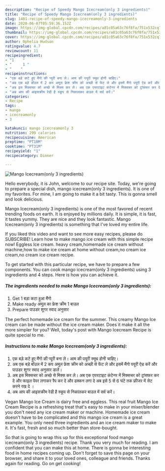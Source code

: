 ```yaml
---
description: "Recipe of Speedy Mango Icecream(only 3 ingredients)"
title: "Recipe of Speedy Mango Icecream(only 3 ingredients)"
slug: 1401-recipe-of-speedy-mango-icecreamonly-3-ingredients
date: 2020-06-07T05:59:36.152Z
image: https://img-global.cpcdn.com/recipes/a81c05a63c76f8fa/751x532cq70/mango-icecreamonly-3-ingredients-recipe-main-photo.jpg
thumbnail: https://img-global.cpcdn.com/recipes/a81c05a63c76f8fa/751x532cq70/mango-icecreamonly-3-ingredients-recipe-main-photo.jpg
cover: https://img-global.cpcdn.com/recipes/a81c05a63c76f8fa/751x532cq70/mango-icecreamonly-3-ingredients-recipe-main-photo.jpg
author: Ophelia Hudson
ratingvalue: 4.7
reviewcount: 11
recipeingredient:
- "1    "
- "     1 "
- "    "
recipeinstructions:
- "एक बड़े कटे हुए मैंगो की प्यूरी बना ले। आम की पयूरी स्मूथ होनी चाहिए।"
- "अब एक बड़े बॉउल में 2 कप अमूल फ्रेश क्रीम को अच्छी से फेंट ले और इसमें मैंगो पयूरी ऐड करें और पाउडर शूगर स्वाद अनुसार डालें।"
- "अब इस मिक्सचर को अच्छे से मिक्स कर ले। अब एक एयरटाइट कंटेनर में मिक्सचर को ट्रांसफर कर दे और फाइल पेपर लगाकर रैप कर दे और ढक्कन लगा दे अब इसे 5 से 6 घंटे तक फ्रीजर में सेट करने रख दे ।"
- "अब आप की आइसक्रीम रेडी है स्कूप से निकालकर बाउल में सर्व करें।"
categories:
- Recipe
tags:
- mango
- icecreamonly
- 3

katakunci: mango icecreamonly 3 
nutrition: 299 calories
recipecuisine: American
preptime: "PT10M"
cooktime: "PT31M"
recipeyield: "1"
recipecategory: Dinner

---
```



![Mango Icecream(only 3 ingredients)](https://img-global.cpcdn.com/recipes/a81c05a63c76f8fa/751x532cq70/mango-icecreamonly-3-ingredients-recipe-main-photo.jpg)

Hello everybody, it is John, welcome to our recipe site. Today, we're going to prepare a special dish, mango icecream(only 3 ingredients). It is one of my favorites. For mine, I am going to make it a bit tasty. This is gonna smell and look delicious.

Mango Icecream(only 3 ingredients) is one of the most favored of recent trending foods on earth. It is enjoyed by millions daily. It is simple, it is fast, it tastes yummy. They are nice and they look fantastic. Mango Icecream(only 3 ingredients) is something that I've loved my entire life.

If you liked this video and want to see more easy recipes, please do SUBSCRIBE! Learn how to make mango ice cream with this simple recipe now! Eggless Ice cream. heavy cream,homemade ice cream without machine,how to make ice cream at home without cream,no cream ice cream,no cream ice cream recipe.


To get started with this particular recipe, we have to prepare a few components. You can cook mango icecream(only 3 ingredients) using 3 ingredients and 4 steps. Here is how you can achieve it.

<!--inarticleads1-->

##### The ingredients needed to make Mango Icecream(only 3 ingredients):

1. Get 1 बड़ा कटा हुआ मैंगो
1. Make ready  अमूल का फ्रेश क्रीम 1 बाउल
1. Prepare  पाउडर शूगर स्वाद अनुसार


The perfect homemade ice cream for the summer. This creamy Mango Ice cream can be made without the ice cream maker. Does it make it all the more simpler for you? Well, today&#39;s post with Mango Icecream Recipe is quite special to me. 

<!--inarticleads2-->

##### Instructions to make Mango Icecream(only 3 ingredients):

1. एक बड़े कटे हुए मैंगो की प्यूरी बना ले। आम की पयूरी स्मूथ होनी चाहिए।
1. अब एक बड़े बॉउल में 2 कप अमूल फ्रेश क्रीम को अच्छी से फेंट ले और इसमें मैंगो पयूरी ऐड करें और पाउडर शूगर स्वाद अनुसार डालें।
1. अब इस मिक्सचर को अच्छे से मिक्स कर ले। अब एक एयरटाइट कंटेनर में मिक्सचर को ट्रांसफर कर दे और फाइल पेपर लगाकर रैप कर दे और ढक्कन लगा दे अब इसे 5 से 6 घंटे तक फ्रीजर में सेट करने रख दे ।
1. अब आप की आइसक्रीम रेडी है स्कूप से निकालकर बाउल में सर्व करें।


Vegan Mango Ice Cream is dairy free and eggless. This real fruit Mango Ice Cream Recipe is a refreshing treat that&#39;s easy to make in your mixer/blender you don&#39;t need any ice cream maker or machine. Homemade ice cream doesn&#39;t have to be complicated and this mango ice cream is a great example. You only need three ingredients and an ice cream maker to make it. It&#39;s fast, fresh and so much better than store-bought. 

So that is going to wrap this up for this exceptional food mango icecream(only 3 ingredients) recipe. Thank you very much for reading. I am confident that you can make this at home. There is gonna be interesting food in home recipes coming up. Don't forget to save this page on your browser, and share it to your loved ones, colleague and friends. Thanks again for reading. Go on get cooking!
